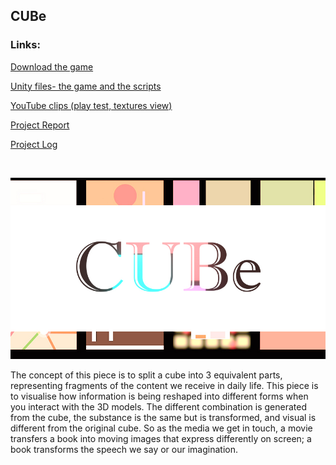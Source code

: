 ## CUBe

### Links:

[Download the game](https://muzitua.itch.io/cube)

[Unity files- the game and the scripts](https://drive.google.com/file/d/1WNd-qhOSk1enfGOeLSnUmk-1yfH5AK6h/view?usp=sharing)

[YouTube clips (play test, textures view)](https://www.youtube.com/playlist?list=PLMB2mqnuanU2Up5R2aM3MrmEK7lMgcwCM)

[Project Report](https://github.com/muziFiona/CCI_Final_CUBe/blob/main/Project_Report.md)

[Project Log](https://github.com/muziFiona/CCI_Final_CUBe/blob/main/Chong_In_Lei_PROJECT_LOG.pdf)

<br />


![CUBe](https://github.com/muziFiona/CCI_Final_CUBe/blob/main/Process/Images/CUBe_thumbnail.jpg)

The concept of this piece is to split a cube into 3 equivalent parts, representing fragments of the content we receive in daily life. This piece is to visualise how information is being reshaped into different forms when you interact with the 3D models. The different combination is generated from the cube, the substance is the same but is transformed, and visual is different from the original cube. So as the media we get in touch, a movie transfers a book into moving images that express differently on screen; a book transforms the speech we say or our imagination. 
